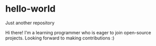 # hello-world
Just another repository

Hi there!
I'm a learning programmer who is eager to join open-source projects. Looking forward to making contributions :)
